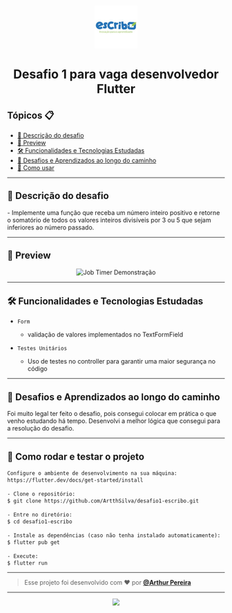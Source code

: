 <p align="center">
    <img src="assets\images\escribo.jpg" width="100" alt="Logo App Filmes"/>
</p>

<h1 align="center">Desafio 1 para vaga desenvolvedor Flutter</h1>



<h2>Tópicos 📋</h2>

   <p>

   - [📖 Descrição do desafio](#-sobre)
   - [📱 Preview](#-preview)
   - [🛠️ Funcionalidades e Tecnologias Estudadas](#%EF%B8%8F-funcionalidades-e-tecnologias-estudadas)
   - [🤯 Desafios e Aprendizados ao longo do caminho](#-desafios-e-aprendizados-ao-longo-do-caminho)
   - [🤔 Como usar](#-como-usar)
   </p>

---

<h2>📖 Descrição do desafio</h2>

<p>
    -	Implemente uma função que receba um número inteiro positivo e retorne o somatório de todos os valores inteiros divisíveis por 3 ou 5 que sejam inferiores ao número passado.
</p>

---

<h2>📱 Preview</h2>

   <p align="center">
      <img src=".github/job-timer.gif" width="400" alt="Job Timer Demonstração">
   </p>

---

 

<h2>🛠️ Funcionalidades e Tecnologias Estudadas</h2>

- `Form`
  - validação de valores implementados no TextFormField

- `Testes Unitários` 
    - Uso de testes no controller para garantir uma maior segurança no código

   </p>

---

<h2>🤯 Desafios e Aprendizados ao longo do caminho</h2>

   <p>
   Foi muito legal ter feito o desafio, pois consegui colocar em prática o que venho estudando há tempo. Desenvolvi a melhor lógica que consegui para a resolução do desafio.<br>
   </p>

---

<h2>🤔 Como rodar e testar o projeto</h2>

   ```
   Configure o ambiente de desenvolvimento na sua máquina:
   https://flutter.dev/docs/get-started/install

   - Clone o repositório:
   $ git clone https://github.com/ArtthSilva/desafio1-escribo.git

   - Entre no diretório:
   $ cd desafio1-escribo

   - Instale as dependências (caso não tenha instalado automaticamente):
   $ flutter pub get

   - Execute:
   $ flutter run
   ```


---

   >Esse projeto foi desenvolvido com ❤️ por **[@Arthur Pereira](https://www.linkedin.com/in/arthur-silvap)**

---

   <div align="center">

  <a href="https://www.linkedin.com/in/arthur-silvap" target="_blank"><img src="https://img.shields.io/badge/-LinkedIn-%230077B5?style=for-the-badge&logo=linkedin&logoColor=white" target="_blank"></a> 
 </div>

   </div>